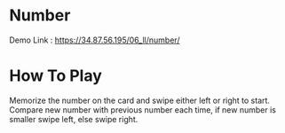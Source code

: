 # Number
Demo Link : https://34.87.56.195/06_ll/number/

# How To Play
Memorize the number on the card and swipe either left or right to start. Compare new number with previous number each time, if new number is smaller swipe left, else swipe right. 
